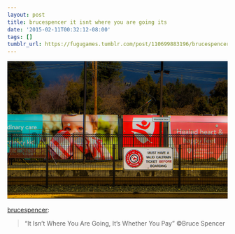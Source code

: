 ```yaml
---
layout: post
title: brucespencer it isnt where you are going its
date: '2015-02-11T00:32:12-08:00'
tags: []
tumblr_url: https://fugugames.tumblr.com/post/110699883196/brucespencer-it-isnt-where-you-are-going-its
---
```

 ![](/tumblr_files/tumblr_njkfgqEROJ1u61itco1_1280.jpg)  

[brucespencer](http://brucespencer.tumblr.com/post/110653376150/it-isnt-where-you-are-going-its-whether-you):

> “It Isn’t Where You Are Going, It’s Whether You Pay” ©Bruce Spencer

